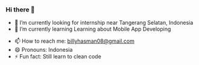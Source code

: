 ### Hi there 👋


<!-- **BillyHasman/BillyHasman** is a ✨ _special_ ✨ repository because its `README.md` (this file) appears on your GitHub profile.

Here are some ideas to get you started: -->

- 🔭 I’m currently looking for internship near Tangerang Selatan, Indonesia
- 🌱 I’m currently learning Learning about Mobile App Developing
<!-- - 👯 I’m looking to collaborate on ... -->
<!-- - 🤔 I’m looking for help with ... -->
<!-- - 💬 Ask me about ... -->
- 📫 How to reach me: billyhasman08@gmail.com
- 😄 Pronouns: Indonesia
- ⚡ Fun fact: Still learn to clean code
 
